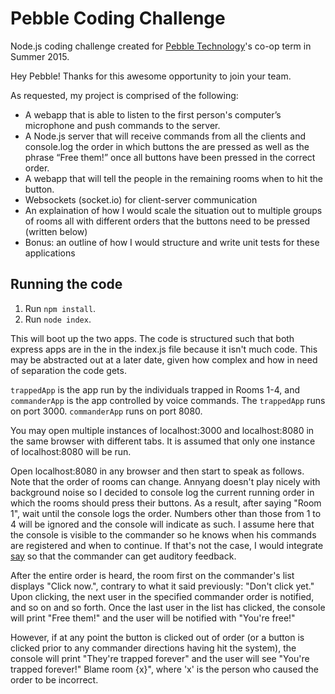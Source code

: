 # Pebble Coding Challenge
Node.js coding challenge created for [Pebble Technology](http://getpebble.com)'s co-op term in Summer 2015.

Hey Pebble! Thanks for this awesome opportunity to join your team.

As requested, my project is comprised of the following:
- A webapp that is able to listen to the first person's computer’s microphone and push commands to the server.
- A Node.js server that will receive commands from all the clients and console.log the order in which buttons the are pressed as well as the phrase “Free them!” once all buttons have been pressed in the correct order.
- A webapp that will tell the people in the remaining rooms when to hit the button.
- Websockets (socket.io) for client-server communication
- An explaination of how I would scale the situation out to multiple groups of rooms all with different orders that the buttons need to be pressed (written below)
- Bonus: an outline of how I would structure and write unit tests for these applications

## Running the code
1. Run ` npm install `.
2. Run ` node index `.

This will boot up the two apps. The code is structured such that both express apps are in the in the index.js file because it isn't much code.
This may be abstracted out at a later date, given how complex and how in need of separation the code gets.

` trappedApp ` is the app run by the individuals trapped in Rooms 1-4, and ` commanderApp ` is the app controlled by voice commands.
The `trappedApp` runs on port 3000. `commanderApp` runs on port 8080.

You may open multiple instances of localhost:3000 and localhost:8080 in the same browser with different tabs. It is assumed that only one instance of localhost:8080 will be run.

Open localhost:8080 in any browser and then start to speak as follows. Note that the order of rooms can change.
Annyang doesn't play nicely with background noise so I decided to console log the current running order in which the rooms should press their buttons.
As a result, after saying "Room 1", wait until the console logs the order.
Numbers other than those from 1 to 4 will be ignored and the console will indicate as such.
I assume here that the console is visible to the commander so he knows when his commands are registered and when to continue.
If that's not the case, I would integrate [say](https://www.npmjs.com/package/say) so that the commander can get auditory feedback.

After the entire order is heard, the room first on the commander's list displays "Click now.", contrary to what it said previously: "Don't click yet." Upon clicking, the next user in the specified commander order is notified, and so on and so forth. Once the last user in the list has clicked, the console will print "Free them!" and the user will be notified with "You're free!"

However, if at any point the button is clicked out of order (or a button is clicked prior to any commander directions having hit the system),
the console will print "They're trapped forever" and the user will see "You're trapped forever!" Blame room {x}", where 'x' is the person who caused the order to be incorrect.
